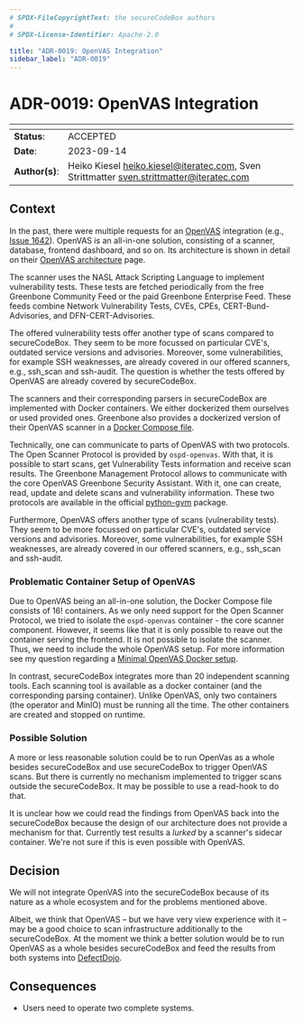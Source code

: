 ```yaml
---
# SPDX-FileCopyrightText: the secureCodeBox authors
#
# SPDX-License-Identifier: Apache-2.0

title: "ADR-0019: OpenVAS Integration"
sidebar_label: "ADR-0019"
---
```

# ADR-0019: OpenVAS Integration

| <!-- -->       | <!-- -->                                                                                     |
|----------------|----------------------------------------------------------------------------------------------|
| **Status**:    | ACCEPTED                                                                                     |
| **Date**:      | 2023-09-14                                                                                   |
| **Author(s)**: | Heiko Kiesel <heiko.kiesel@iteratec.com>, Sven Strittmatter <sven.strittmatter@iteratec.com> |

## Context

In the past, there were multiple requests for an [OpenVAS] integration (e.g., [Issue 1642]). OpenVAS is an all-in-one solution, consisting of a scanner, database, frontend dashboard, and so on. Its architecture is shown in detail on their [OpenVAS architecture] page.

The scanner uses the NASL Attack Scripting Language to implement vulnerability tests. These tests are fetched periodically from the free Greenbone Community Feed or the paid Greenbone Enterprise Feed. These feeds combine Network Vulnerability Tests, CVEs, CPEs, CERT-Bund-Advisories, and DFN-CERT-Advisories.

The offered vulnerability tests offer another type of scans compared to secureCodeBox. They seem to be more focussed on particular CVE's, outdated service versions and advisories. Moreover, some vulnerabilities, for example SSH weaknesses, are already covered in our offered scanners, e.g., ssh_scan and ssh-audit. The question is whether the tests offered by OpenVAS are already covered by secureCodeBox.

The scanners and their corresponding parsers in secureCodeBox are implemented with Docker containers. We either dockerized them ourselves or used provided ones. Greenbone also provides a dockerized version of their OpenVAS scanner in a [Docker Compose file].

Technically, one can communicate to parts of OpenVAS with two protocols. The Open Scanner Protocol is provided by `ospd-openvas`. With that, it is possible to start scans, get Vulnerability Tests information and receive scan results. The Greenbone Management Protocol allows to communicate with the core OpenVAS Greenbone Security Assistant. With it, one can create, read, update and delete scans and vulnerability information. These two protocols are available in the official [python-gvm] package.

Furthermore, OpenVAS offers another type of scans (vulnerability tests). They seem to be more focussed on particular CVE's, outdated service versions and advisories. Moreover, some vulnerabilities, for example SSH weaknesses, are already covered in our offered scanners, e.g., ssh_scan and ssh-audit.


### Problematic Container Setup of OpenVAS

Due to OpenVAS being an all-in-one solution, the Docker Compose file consists of 16! containers. As we only need support for the Open Scanner Protocol, we tried to isolate the `ospd-openvas` container - the core scanner component. However, it seems like that it is only possible to reave out the container serving the frontend. It is not possible to isolate the scanner. Thus, we need to include the whole OpenVAS setup. For more information see my question regarding a [Minimal OpenVAS Docker setup].

In contrast, secureCodeBox integrates more than 20 independent scanning tools. Each scanning tool is available as a docker container (and the corresponding parsing container). Unlike OpenVAS, only two containers (the operator and MinIO) must be running all the time. The other containers are created and stopped on runtime.

### Possible Solution

A more or less reasonable solution could be to run OpenVas as a whole besides secureCodeBox and use secureCodeBox to trigger OpenVAS scans. But there is currently no mechanism implemented to trigger scans outside the secureCodeBox. It may be possible to use a read-hook to do that.

It is unclear how we could read the findings from OpenVAS back into the secureCodeBox because the design of our architecture does not provide a mechanism for that. Currently test results a _lurked_ by a scanner's sidecar container. We're not sure if this is even possible with OpenVAS.

## Decision

We will not integrate OpenVAS into the secureCodeBox because of its nature as a whole ecosystem and for the problems mentioned above.

Albeit, we think that OpenVAS – but we have very view experience with it – may be a good choice to scan infrastructure additionally to the secureCodeBox. At the moment we think a better solution would be to run OpenVAS as a whole besides secureCodeBox and feed the results from both systems into [DefectDojo].

## Consequences

- Users need to operate two complete systems.

[Issue 1642]: https://github.com/secureCodeBox/secureCodeBox/issues/1642
[OpenVAS]: https://openvas.org/
[OpenVAS architecture]: https://greenbone.github.io/docs/latest/background.html
[Docker Compose file]: https://greenbone.github.io/docs/latest/22.4/container/index.html#docker-compose-file
[Minimal OpenVAS Docker setup]: https://forum.greenbone.net/t/minimal-docker-setup-with-python-gvm-osp-api/15630
[python-gvm]: https://python-gvm.readthedocs.io/en/latest/usage.html
[Persistence Hook]: https://www.securecodebox.io/docs/hooks/defectdojo
[DefectDojo]: https://owasp.org/www-project-defectdojo/
